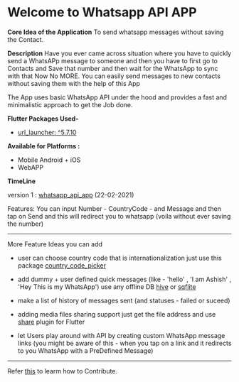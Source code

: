 # Welcome to Whatsapp API APP 

**Core Idea of the Application**
To send whatsapp messages without saving the Contact.

**Description**
Have you ever came across situation where you have to quickly send a WhatsAPp message to someone and then you have to first go to Contacts and Save that number and then wait for the WhatsApp to sync with that
Now No MORE.
You can easily send messages to new contacts without saving them with the help of this App

The App uses basic WhatsApp API under the hood and provides a fast and minimalistic approach to get the Job done.

**Flutter Packages Used-**
-  [url_launcher: ^5.7.10](https://pub.dev/packages/url_launcher)

  
**Available for Platforms :**

- Mobile Android + iOS
- WebAPP  


**TimeLine**

version 1 : [whatsapp_api_app](https://github.com/ashitechdev/Flutter-Mini-Apps/tree/master/1%20WhatsApp%20API%20App/whatsapp_api_app)
(22-02-2021)

Features:
You can input Number - CountryCode - and Message and then tap on Send 
and this will redirect you to whatsapp 
(voila without ever saving the number)



-------

More Feature Ideas you can add 

- user can choose country code 
   that is internationalization 
   just use this package [country_code_picker](https://pub.dev/packages/country_code_picker)

- add dummy + user defined  quick messages 
   (like - 'hello' , 'I am Ashish' , 'Hey This is my WhatsApp')
   use any offline DB [hive](https://pub.dev/packages/hive) or [sqflite](https://pub.dev/packages/sqflite)

- make a list of history of messages sent 
   (and statuses - failed or suceed)

- adding media files sharing support
    just get the file address and use [share](https://pub.dev/packages/share) plugin for Flutter

- let Users play around with API by creating custom WhatsApp message links 
   (you might be aware of this - when you tap on a link and it redirects to you WhatsApp with a PreDefined Message)
   
   
---------
   
Refer [this](https://github.com/ashitechdev/Flutter-Mini-Apps) to learm how to Contribute.


